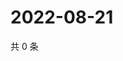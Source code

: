# 2022-08-21

共 0 条

<!-- BEGIN WEIBO -->
<!-- 最后更新时间 Sun Aug 21 2022 15:00:45 GMT+0800 (China Standard Time) -->

<!-- END WEIBO -->
